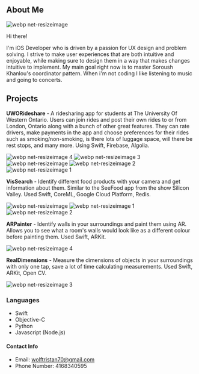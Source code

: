 ## About Me

![webp net-resizeimage](https://user-images.githubusercontent.com/24685539/38385800-dce52236-38e0-11e8-94a7-2540bf178f64.jpg)

Hi there!

I'm iOS Developer who is driven by a passion for UX design and problem solving.  I strive to make user experiences that are both intuitive and enjoyable, while making sure to design them in a way that makes changes intuitive to implement.  My main goal right now is to master Soroush Khanlou's coordinator pattern.  When i'm not coding I like listening to music and going to concerts.



## Projects


**UWORideshare** -  A ridesharing app for students at The University Of Western Ontario. Users can join rides and post their own rides to or from London, Ontario along with a bunch of other great features. They can rate drivers, make payments in the app and choose preferences for their rides such as smoking/non-smoking, is there lots of luggage space, will there be rest stops, and many more.  Using Swift, Firebase, Algolia.

![webp net-resizeimage 4](https://user-images.githubusercontent.com/24685539/38575192-d55f8ad8-3cc8-11e8-875b-26ec6c772e97.png)
![webp net-resizeimage 3](https://user-images.githubusercontent.com/24685539/38575021-5444eb64-3cc8-11e8-9479-2685da39761f.png)
![webp net-resizeimage](https://user-images.githubusercontent.com/24685539/38575024-5485904c-3cc8-11e8-8efa-5be4f300599e.png)
![webp net-resizeimage 2](https://user-images.githubusercontent.com/24685539/38575022-545bd7ac-3cc8-11e8-819c-59d75e9a0882.png)
![webp net-resizeimage 1](https://user-images.githubusercontent.com/24685539/38575023-5470b758-3cc8-11e8-9616-0781e25469f9.png)





**VisSearch** - Identify different food products with your camera and get information about them.  Similar to the SeeFood app from the show Silicon Valley.  Used Swift, CoreML, Google Cloud Platform, Redis.

![webp net-resizeimage](https://user-images.githubusercontent.com/24685539/38384982-a1dd63a8-38de-11e8-9a63-7c87ac7dc278.jpg)
![webp net-resizeimage 1](https://user-images.githubusercontent.com/24685539/38384981-a1cfc31a-38de-11e8-813f-30cb963e6ab3.jpg)
![webp net-resizeimage 2](https://user-images.githubusercontent.com/24685539/38384980-a1c0bece-38de-11e8-8121-e30a3edc70b9.jpg)



**ARPainter** - Identify walls in your surroundings and paint them using AR.  Allows you to see what a room's walls would look like as a different colour before painting them.  Used Swift, ARKit.

![webp net-resizeimage 4](https://user-images.githubusercontent.com/24685539/38384978-a1a2493a-38de-11e8-9baa-5aafe78c1817.jpg)



**RealDimensions** - Measure the dimensions of objects in your surroundings with only one tap,  save a lot of time calculating measurements.  Used Swift, ARKit, Open CV.

![webp net-resizeimage 3](https://user-images.githubusercontent.com/24685539/38384979-a1b0c26c-38de-11e8-9644-2865d88e3930.jpg)



### Languages

* Swift
* Objective-C
* Python
* Javascript (Node.js)



#### Contact Info

* Email: wolftristan70@gmail.com
* Phone Number: 4168340595
